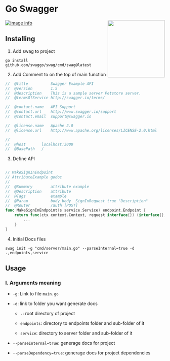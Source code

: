 # Go Swagger

<img align="right" width="180px" src="https://raw.githubusercontent.com/swaggo/swag/master/assets/swaggo.png">

[![image info](https://github.githubassets.com/images/modules/site/icons/footer/github-mark.svg)](https://github.com/swaggo/swag)


## Installing

1. Add swag to project


```shell
go install github.com/swaggo/swag/cmd/swag@latest
```

2. Add Comment to on the top of main function

```go
//	@title			Swagger Example API
//	@version		1.5
//	@description	This is a sample server Petstore server.
//	@termsOfService	http://swagger.io/terms/

//	@contact.name	API Support
//	@contact.url	http://www.swagger.io/support
//	@contact.email	support@swagger.io

//	@license.name	Apache 2.0
//	@license.url	http://www.apache.org/licenses/LICENSE-2.0.html

//
//	@host		localhost:3000
//	@BasePath	/
```

3. Define API

```go

// MakeSignInEndpoint
// AttributeExample godoc
//
//	@Summary		attribute example
//	@Description	attribute
//	@Tags			example
//	@Param			body body  SignInRequest true "Description"
//	@Router			/auth [POST]
func MakeSignInEndpoint(s service.Service) endpoint.Endpoint {
	return func(ctx context.Context, request interface{}) (interface{}, error) {
		...
	}
}
```

4. Initial Docs files

```shell
swag init -g "cmd/server/main.go" --parseInternal=true -d .,endpoints,service
```

## Usage

### I. Arguments meaning

- `-g`: Link to file `main.go`

- `-d`: link to folder you want generate docs

  - `.`: root directory of project

  - `endpoints`: directory to endpoints folder and sub-folder of it

  - `service`: directory to server folder and sub-folder of it

- `--parseInternal=true`: generage docs for project

- `--parseDependency=true`: generage docs for project dependencies





